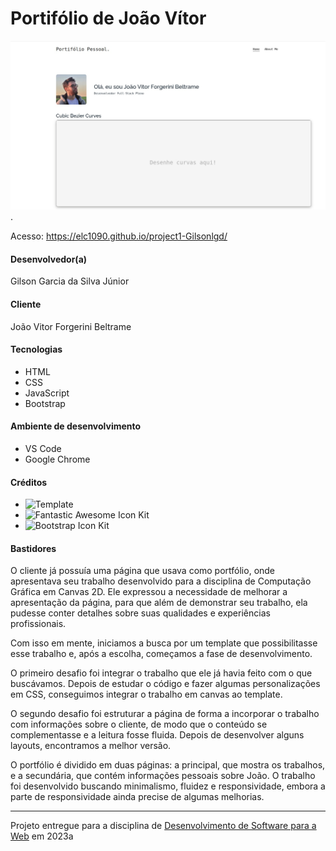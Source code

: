 # Portifólio de João Vítor

![Screenshot do projeto](assets/img/project_screenshot.jpeg).

Acesso: https://elc1090.github.io/project1-Gilsonlgd/


#### Desenvolvedor(a)
Gilson Garcia da Silva Júnior

#### Cliente
João Vitor Forgerini Beltrame

#### Tecnologias
- HTML
- CSS
- JavaScript
- Bootstrap

#### Ambiente de desenvolvimento
- VS Code
- Google Chrome

#### Créditos
- ![Template](https://bootstrapmade.com/myportfolio-bootstrap-portfolio-website-template/)
- ![Fantastic Awesome Icon Kit](https://fontawesome.com/icons)
- ![Bootstrap Icon Kit](https://icons.getbootstrap.com/)

#### Bastidores

O cliente já possuía uma página que usava como portfólio, onde apresentava seu trabalho desenvolvido para a disciplina de Computação Gráfica em Canvas 2D. Ele expressou a necessidade de melhorar a apresentação da página, para que além de demonstrar seu trabalho, ela pudesse conter detalhes sobre suas qualidades e experiências profissionais.

Com isso em mente, iniciamos a busca por um template que possibilitasse esse trabalho e, após a escolha, começamos a fase de desenvolvimento.

O primeiro desafio foi integrar o trabalho que ele já havia feito com o que buscávamos. Depois de estudar o código e fazer algumas personalizações em CSS, conseguimos integrar o trabalho em canvas ao template.

O segundo desafio foi estruturar a página de forma a incorporar o trabalho com informações sobre o cliente, de modo que o conteúdo se complementasse e a leitura fosse fluida. Depois de desenvolver alguns layouts, encontramos a melhor versão.

O portfólio é dividido em duas páginas: a principal, que mostra os trabalhos, e a secundária, que contém informações pessoais sobre João. O trabalho foi desenvolvido buscando minimalismo, fluidez e responsividade, embora a parte de responsividade ainda precise de algumas melhorias.


---
Projeto entregue para a disciplina de [Desenvolvimento de Software para a Web](http://github.com/andreainfufsm/elc1090-2023a) em 2023a